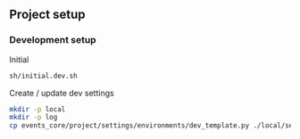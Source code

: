## Project setup

### Development setup

Initial
```bash
sh/initial.dev.sh
```

Create / update dev settings
```bash
mkdir -p local
mkdir -p log
cp events_core/project/settings/environments/dev_template.py ./local/settings.dev.py
```